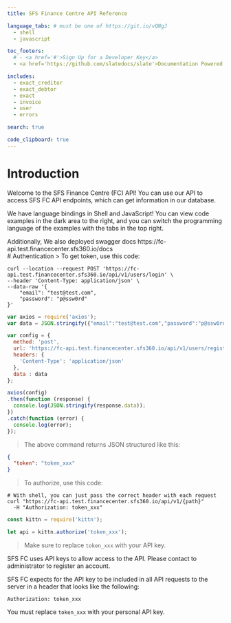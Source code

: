 ```yaml
---
title: SFS Finance Centre API Reference

language_tabs: # must be one of https://git.io/vQNgJ
  - shell
  - javascript

toc_footers:
  # - <a href='#'>Sign Up for a Developer Key</a>
  - <a href='https://github.com/slatedocs/slate'>Documentation Powered by Slate</a>

includes:
  - exact_creditor
  - exact_debtor
  - exact
  - invoice
  - user
  - errors

search: true

code_clipboard: true
---
```


# Introduction

Welcome to the SFS Finance Centre (FC) API! You can use our API to access SFS FC API endpoints, which can get information in our database.

We have language bindings in Shell and JavaScript! You can view code examples in the dark area to the right, and you can switch the programming language of the examples with the tabs in the top right.

<aside class="success">
Additionally, We also deployed swagger docs https://fc-api.test.financecenter.sfs360.io/docs
</aside>
# Authentication
> To get token, use this code:

```shell
curl --location --request POST 'https://fc-api.test.financecenter.sfs360.io/api/v1/users/login' \
--header 'Content-Type: application/json' \
--data-raw '{
    "email": "test@test.com",
    "password": "p@ssw0rd"
}'
```

```javascript
var axios = require('axios');
var data = JSON.stringify({"email":"test@test.com","password":"p@ssw0rd"});

var config = {
  method: 'post',
  url: 'https://fc-api.test.financecenter.sfs360.io/api/v1/users/register',
  headers: { 
    'Content-Type': 'application/json'
  },
  data : data
};

axios(config)
.then(function (response) {
  console.log(JSON.stringify(response.data));
})
.catch(function (error) {
  console.log(error);
});

```
> The above command returns JSON structured like this:

```json
{
  "token": "token_xxx"
}
```
> To authorize, use this code:

```shell
# With shell, you can just pass the correct header with each request
curl "https://fc-api.test.financecenter.sfs360.io/api/v1/{path}"
  -H "Authorization: token_xxx"
```

```javascript
const kittn = require('kittn');

let api = kittn.authorize('token_xxx');
```

> Make sure to replace `token_xxx` with your API key.

SFS FC uses API keys to allow access to the API. Please contact to administrator to register an account.

SFS FC expects for the API key to be included in all API requests to the server in a header that looks like the following:

`Authorization: token_xxx`

<aside class="notice">
You must replace <code>token_xxx</code> with your personal API key.
</aside>
